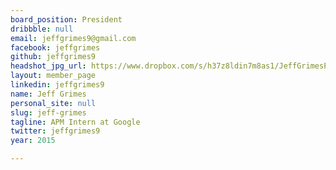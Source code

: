 ```yaml
---
board_position: President
dribbble: null
email: jeffgrimes9@gmail.com
facebook: jeffgrimes
github: jeffgrimes9
headshot_jpg_url: https://www.dropbox.com/s/h37z8ldin7m8as1/JeffGrimesPicture3.png?dl=0
layout: member_page
linkedin: jeffgrimes9
name: Jeff Grimes
personal_site: null
slug: jeff-grimes
tagline: APM Intern at Google
twitter: jeffgrimes9
year: 2015

---
```

